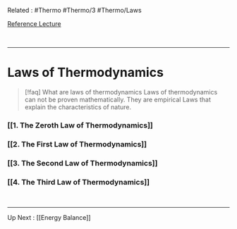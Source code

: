 Related : #Thermo #Thermo/3 #Thermo/Laws 

[Reference Lecture](file:///E:%5CAcademics%5CSEM%203%5CME1823-Fundamentals%20of%20Engineering%20Thermodynamics%20and%20Applications%5CLecture%20Video%5CLec%2003%20-%20Laws%20of%20Thermodynamics%20-%20Intro.mp4)

<br>

****
# Laws of Thermodynamics
>[!faq] What are laws of thermodynamics
>Laws of thermodynamics can not be proven mathematically.
>They are empirical Laws that explain the characteristics of nature.

### [[1. The Zeroth Law of Thermodynamics]]
### [[2. The First Law of Thermodynamics]]
### [[3. The Second Law of Thermodynamics]]
### [[4. The Third Law of Thermodynamics]]
<br>

****
Up Next : [[Energy Balance]]
